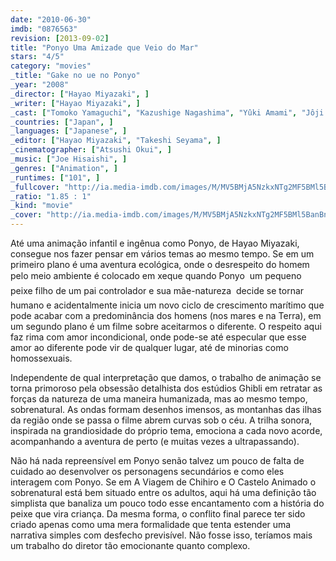 ```yaml
---
date: "2010-06-30"
imdb: "0876563"
revision: [2013-09-02]
title: "Ponyo Uma Amizade que Veio do Mar"
stars: "4/5"
category: "movies"
_title: "Gake no ue no Ponyo"
_year: "2008"
_director: ["Hayao Miyazaki", ]
_writer: ["Hayao Miyazaki", ]
_cast: ["Tomoko Yamaguchi", "Kazushige Nagashima", "Yûki Amami", "Jôji Tokoro", "Yuria Nara", "Hiroki Doi", "Rumi Hiiragi", "Akiko Yano", "Kazuko Yoshiyuki", ]
_countries: ["Japan", ]
_languages: ["Japanese", ]
_editor: ["Hayao Miyazaki", "Takeshi Seyama", ]
_cinematographer: ["Atsushi Okui", ]
_music: ["Joe Hisaishi", ]
_genres: ["Animation", ]
_runtimes: ["101", ]
_fullcover: "http://ia.media-imdb.com/images/M/MV5BMjA5NzkxNTg2MF5BMl5BanBnXkFtZTcwMTA3MjU1Mg@@.jpg"
_ratio: "1.85 : 1"
_kind: "movie"
_cover: "http://ia.media-imdb.com/images/M/MV5BMjA5NzkxNTg2MF5BMl5BanBnXkFtZTcwMTA3MjU1Mg@@._V1._SX95_SY140_.jpg"
---
```

Até uma animação infantil e ingênua como Ponyo, de Hayao Miyazaki, consegue nos fazer pensar em vários temas ao mesmo tempo. Se em um primeiro plano é uma aventura ecológica, onde o desrespeito do homem pelo meio ambiente é colocado em xeque quando Ponyo  um pequeno peixe filho de um pai controlador e sua mãe-natureza  decide se tornar humano e acidentalmente inicia um novo ciclo de crescimento marítimo que pode acabar com a predominância dos homens (nos mares e na Terra), em um segundo plano é um filme sobre aceitarmos o diferente. O respeito aqui faz rima com amor incondicional, onde pode-se até especular que esse amor ao diferente pode vir de qualquer lugar, até de minorias como homossexuais.

Independente de qual interpretação que damos, o trabalho de animação se torna primoroso pela obsessão detalhista dos estúdios Ghibli em retratar as forças da natureza de uma maneira humanizada, mas ao mesmo tempo, sobrenatural. As ondas formam desenhos imensos, as montanhas das ilhas da região onde se passa o filme abrem curvas sob o céu. A trilha sonora, inspirada na grandiosidade do próprio tema, emociona a cada novo acorde, acompanhando a aventura de perto (e muitas vezes a ultrapassando).

Não há nada repreensível em Ponyo senão talvez um pouco de falta de cuidado ao desenvolver os personagens secundários e como eles interagem com Ponyo. Se em A Viagem de Chihiro e O Castelo Animado o sobrenatural está bem situado entre os adultos, aqui há uma definição tão simplista que banaliza um pouco todo esse encantamento com a história do peixe que vira criança. Da mesma forma, o conflito final parece ter sido criado apenas como uma mera formalidade que tenta estender uma narrativa simples com desfecho previsível. Não fosse isso, teríamos mais um trabalho do diretor tão emocionante quanto complexo.

